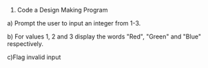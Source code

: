 1. Code a Design Making Program

a) Prompt the user to input an integer from 1-3.

b) For values 1, 2 and 3 display the words "Red", "Green" and "Blue" respectively.

c)Flag invalid input
